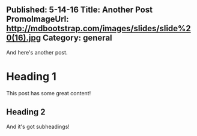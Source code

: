 Published: 5-14-16
Title: Another Post
PromoImageUrl: http://mdbootstrap.com/images/slides/slide%20(16).jpg
Category: general
---
And here's another post.

# Heading 1

This post has some great content!

## Heading 2

And it's got subheadings!